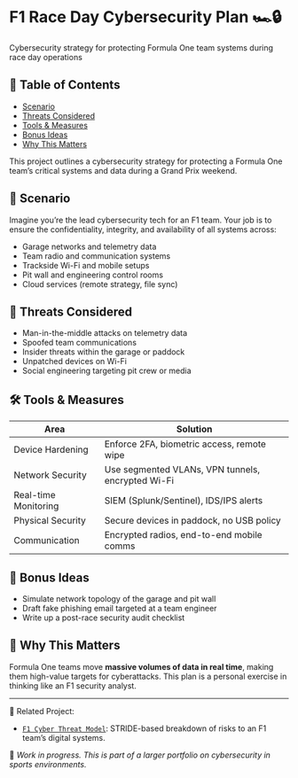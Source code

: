 # F1 Race Day Cybersecurity Plan 🏎️🔒
Cybersecurity strategy for protecting Formula One team systems during race day operations

## 📑 Table of Contents
- [Scenario](#-scenario)
- [Threats Considered](#-threats-considered)
- [Tools & Measures](#tools-measures)
- [Bonus Ideas](#-bonus-ideas)
- [Why This Matters](#-why-this-matters)

This project outlines a cybersecurity strategy for protecting a Formula One team’s critical systems and data during a Grand Prix weekend.

## 🧠 Scenario

Imagine you’re the lead cybersecurity tech for an F1 team. Your job is to ensure the confidentiality, integrity, and availability of all systems across:

- Garage networks and telemetry data
- Team radio and communication systems
- Trackside Wi-Fi and mobile setups
- Pit wall and engineering control rooms
- Cloud services (remote strategy, file sync)

## 🔐 Threats Considered

- Man-in-the-middle attacks on telemetry data
- Spoofed team communications
- Insider threats within the garage or paddock
- Unpatched devices on Wi-Fi
- Social engineering targeting pit crew or media
<a name="tools-measures"></a>
## 🛠️ Tools & Measures

| Area | Solution |
|------|----------|
| Device Hardening | Enforce 2FA, biometric access, remote wipe |
| Network Security | Use segmented VLANs, VPN tunnels, encrypted Wi-Fi |
| Real-time Monitoring | SIEM (Splunk/Sentinel), IDS/IPS alerts |
| Physical Security | Secure devices in paddock, no USB policy |
| Communication | Encrypted radios, end-to-end mobile comms |

## 🧩 Bonus Ideas

- Simulate network topology of the garage and pit wall
- Draft fake phishing email targeted at a team engineer
- Write up a post-race security audit checklist

## 📌 Why This Matters

Formula One teams move **massive volumes of data in real time**, making them high-value targets for cyberattacks. This plan is a personal exercise in thinking like an F1 security analyst.

---

🔗 Related Project:
- [`F1 Cyber Threat Model`](https://github.com/SecurePitLane/f1-cyber-threat-model): STRIDE-based breakdown of risks to an F1 team’s digital systems.


🚧 *Work in progress. This is part of a larger portfolio on cybersecurity in sports environments.*

